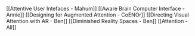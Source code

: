 [[Attentive User Intefaces - Mahum]]
[[Aware Brain Computer Interface - Annie]]
[[Designing for Augmented Attention - CoENOr]]
[[Directing Visual Attention with AR - Ben]]
[[Diminished Reality Spaces - Ben]]
[[Attention - All]]
